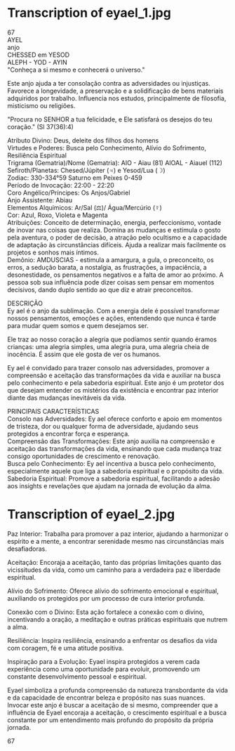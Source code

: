 # Transcription of eyael_1.jpg

67  
AYEL  
anjo  
CHESSED em YESOD  
ALEPH - YOD - AYIN  
"Conheça a si mesmo e conhecerá o universo."  

Este anjo ajuda a ter consolação contra as adversidades ou injustiças. Favorece a longevidade, a preservação e a solidificação de bens materiais adquiridos por trabalho. Influencia nos estudos, principalmente de filosofia, misticismo ou religiões.  

"Procura no SENHOR a tua felicidade, e Ele satisfará os desejos do teu coração." (Sl 37(36):4)  

Atributo Divino: Deus, deleite dos filhos dos homens  
Virtudes e Poderes: Busca pelo Conhecimento, Alívio do Sofrimento, Resiliência Espiritual  
Trigrama (Gematria)/Nome (Gematria): AIO - Aiau (81) AIOAL - Aiauel (112)  
Sefiroth/Planetas: Chesed/Júpiter (♃) e Yesod/Lua (☽)  
Zodiac: 330-334°59 Saturno em Peixes 0-459  
Período de Invocação: 22:00 - 22:20  
Coro Angélico/Príncipes: Os Anjos/Gabriel  
Anjo Assistente: Abiau  
Elementos Alquímicos: Ar/Sal (⚖)/ Água/Mercúrio (☿)  
Cor: Azul, Roxo, Violeta e Magenta  
Atribuições: Conceito de determinação, energia, perfeccionismo, vontade de inovar nas coisas que realiza. Domina as mudanças e estimula o gosto pela aventura, o poder de decisão, a atração pelo ocultismo e a capacidade de adaptação às circunstâncias difíceis. Ajuda a realizar mais facilmente os projetos e sonhos mais íntimos.  
Demônio: AMDUSCIAS - estimula a amargura, a gula, o preconceito, os erros, a sedução barata, a nostalgia, as frustrações, a impaciência, a desonestidade, os pensamentos negativos e a falta de amor ao próximo. A pessoa sob sua influência pode dizer coisas sem pensar em momentos decisivos, dando duplo sentido ao que diz e atrair preconceitos.  

DESCRIÇÃO  
Ey ael é o anjo da sublimação. Com a energia dele é possível transformar nossos pensamentos, emoções e ações, entendendo que nunca é tarde para mudar quem somos e quem desejamos ser.  

Ele traz ao nosso coração a alegria que podíamos sentir quando éramos crianças: uma alegria simples, uma alegria pura, uma alegria cheia de inocência. É assim que ele gosta de ver os humanos.  

Ey ael é convidado para trazer consolo nas adversidades, promover a compreensão e aceitação das transformações da vida e auxiliar na busca pelo conhecimento e pela sabedoria espiritual. Este anjo é um protetor dos que desejam entender os mistérios da existência e encontrar paz interior diante das mudanças inevitáveis da vida.  

PRINCIPAIS CARACTERÍSTICAS  
Consolo nas Adversidades: Ey ael oferece conforto e apoio em momentos de tristeza, dor ou qualquer forma de adversidade, ajudando seus protegidos a encontrar força e esperança.  
Compreensão das Transformações: Este anjo auxilia na compreensão e aceitação das transformações da vida, ensinando que cada mudança traz consigo oportunidades de crescimento e renovação.  
Busca pelo Conhecimento: Ey ael incentiva a busca pelo conhecimento, especialmente aquele que liga a sabedoria espiritual e o propósito da vida.  
Sabedoria Espiritual: Promove a sabedoria espiritual, facilitando a adesão aos insights e revelações que ajudam na jornada de evolução da alma.

# Transcription of eyael_2.jpg

Paz Interior: Trabalha para promover a paz interior, ajudando a harmonizar o espírito e a mente, a encontrar serenidade mesmo nas circunstâncias mais desafiadoras.

Aceitação: Encoraja a aceitação, tanto das próprias limitações quanto das vicissitudes da vida, como um caminho para a verdadeira paz e liberdade espiritual.

Alívio do Sofrimento: Oferece alívio do sofrimento emocional e espiritual, auxiliando os protegidos por um processo de cura interior profunda.

Conexão com o Divino: Esta ação fortalece a conexão com o divino, incentivando a oração, a meditação e outras práticas espirituais que nutrem a alma.

Resiliência: Inspira resiliência, ensinando a enfrentar os desafios da vida com coragem, fé e uma atitude positiva.

Inspiração para a Evolução: Eyael inspira protegidos a verem cada experiência como uma oportunidade para evoluir, promovendo um constante desenvolvimento pessoal e espiritual.

Eyael simboliza a profunda compreensão da natureza transbordante da vida e da capacidade de encontrar beleza e propósito nas suas nuances. Invocar este anjo é buscar a aceitação de si mesmo, compreender que a influência de Eyael encoraja a aceitação, o crescimento espiritual e a busca constante por um entendimento mais profundo do propósito da própria jornada.

67